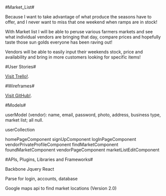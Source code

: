 #Market_List#

Because I want to take advantage of what produce the seasons have to offer, and I never want to miss that one weekend when ramps are in stock! 

With Market list I will be able to peruse various farmers markets and see what individual vendors are bringing that day, compare prices and hopefully taste those sun golds everyone has been raving out! 

Vendors will be able to easily input their weekends stock, price and availability and bring in more customers looking for specific items! 


#User Stories#

[Visit Trello!](https://trello.com/b/Btyx6CxZ/market-list).

#Wireframes#

[Visit GitHub!](https://www.github.com/zamariac/market_list/blob/master/MarketList.pdf).





#Models#

userModel (vendor):
name, email, password, photo, address, business type, market list; all null.

userCollection

homePageComponent
signUpComponent
logInPageComponent
vendorPrivateProfileComponent
findMarketComponent
foundMarketComponent
vendorPageComponent
marketListEditComponent


#APIs, Plugins, Libraries and Frameworks#

Backbone
Jquery
React

Parse for login, accounts, database

Google maps api to find market locations (Version 2.0)